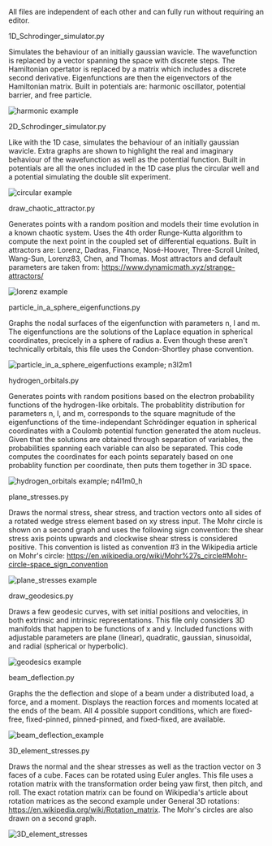 All files are independent of each other and can fully run without requiring an editor.

1D_Schrodinger_simulator.py

Simulates the behaviour of an initially gaussian wavicle. The wavefunction is replaced by a vector spanning the space with discrete steps. The Hamiltonian opertator is replaced by a matrix which includes a discrete second derivative. Eigenfunctions are then the eigenvectors of the Hamiltonian matrix. Built in potentials are: harmonic oscillator, potential barrier, and free particle.

![harmonic example](https://github.com/user-attachments/assets/735e4db1-00dc-42c6-9c80-896edf571ec3)

2D_Schrodinger_simulator.py

Like with the 1D case, simulates the behaviour of an initially gaussian wavicle. Extra graphs are shown to highlight the real and imaginary behaviour of the wavefunction as well as the potential function. Built in potentials are all the ones included in the 1D case plus the circular well and a potential simulating the double slit experiment.

![circular example](https://github.com/user-attachments/assets/5c0f9ebf-714d-47cf-b679-5e7537546148)

draw_chaotic_attractor.py

Generates points with a random position and models their time evolution in a known chaotic system. Uses the 4th order Runge-Kutta algorithm to compute the next point in the coupled set of differential equations. Built in attractors are: Lorenz, Dadras, Finance, Nosé-Hoover, Three-Scroll United, Wang-Sun, Lorenz83, Chen, and Thomas. Most attractors and default parameters are taken from: https://www.dynamicmath.xyz/strange-attractors/

![lorenz example](https://github.com/user-attachments/assets/95de40df-4473-44d0-932a-7b2f8003c6ee)

particle_in_a_sphere_eigenfunctions.py

Graphs the nodal surfaces of the eigenfunction with parameters n, l and m. The eigenfunctions are the solutions of the Laplace equation in spherical coordinates, precicely in a sphere of radius a. Even though these aren't technically orbitals, this file uses the Condon-Shortley phase convention.

![particle_in_a_sphere_eigenfuctions example; n3l2m1](https://github.com/user-attachments/assets/c682d462-d670-4aba-a232-305353cf3f4c)

hydrogen_orbitals.py

Generates points with random positions based on the electron probability functions of the hydrogen-like orbitals. The probablitity distribution for parameters n, l, and m, corresponds to the square magnitude of the eigenfunctions of the time-independant Schrödinger equation in spherical coordinates with a Coulomb potential function generated the atom nucleus. Given that the solutions are obtained through separation of variables, the probabilities spanning each variable can also be separated. This code computes the coordinates for each points separately based on one probablity function per coordinate, then puts them together in 3D space.

![hydrogen_orbitals example; n4l1m0_h](https://github.com/user-attachments/assets/2dd9a870-71ff-4144-a799-08cb1fed4374)

plane_stresses.py

Draws the normal stress, shear stress, and traction vectors onto all sides of a rotated wedge stress element based on xy stress input. The Mohr circle is shown on a second graph and uses the following sign convention: the shear stress axis points upwards and clockwise shear stress is considered positive. This convention is listed as convention #3 in the Wikipedia article on Mohr's circle: https://en.wikipedia.org/wiki/Mohr%27s_circle#Mohr-circle-space_sign_convention

![plane_stresses example](https://github.com/user-attachments/assets/a288126d-8792-4408-8a82-0ac4c13b44cc)

draw_geodesics.py

Draws a few geodesic curves, with set initial positions and velocities, in both extrinsic and intrinsic representations. This file only considers 3D manifolds that happen to be functions of x and y. Included functions with adjustable parameters are plane (linear), quadratic, gaussian, sinusoidal, and radial (spherical or hyperbolic).

![geodesics example](https://github.com/user-attachments/assets/af6a7954-c554-4467-84e5-753c5267c2d6)

beam_deflection.py

Graphs the the deflection and slope of a beam under a distributed load, a force, and a moment. Displays the reaction forces and moments located at the ends of the beam. All 4 possible support conditions, which are fixed-free, fixed-pinned, pinned-pinned, and fixed-fixed, are available.

![beam_deflection_example](https://github.com/user-attachments/assets/c5f75ae7-bff6-4431-862e-3c30506ec95a)

3D_element_stresses.py

Draws the normal and the shear stresses as well as the traction vector on 3 faces of a cube. Faces can be rotated using Euler angles. This file uses a rotation matrix with the transformation order being yaw first, then pitch, and roll. The exact rotation matrix can be found on Wikipedia's article about rotation matrices as the second example under General 3D rotations: https://en.wikipedia.org/wiki/Rotation_matrix. The Mohr's circles are also drawn on a second graph.

![3D_element_stresses](https://github.com/user-attachments/assets/f31a58a8-7ae0-4e0a-9164-24e435c71692)
